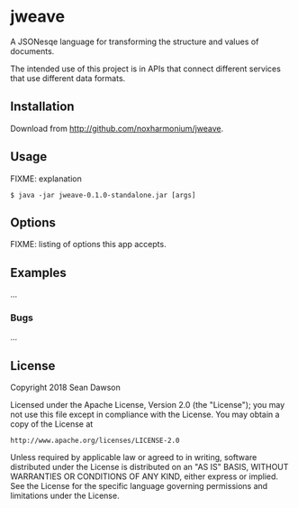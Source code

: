 # jweave

A JSONesqe language for transforming 
the structure and values of documents.

The intended use of this project 
is in APIs that connect different services
that use different data formats.

## Installation

Download from http://github.com/noxharmonium/jweave.

## Usage

FIXME: explanation

    $ java -jar jweave-0.1.0-standalone.jar [args]

## Options

FIXME: listing of options this app accepts.

## Examples

...

### Bugs

...


## License

Copyright 2018 Sean Dawson

Licensed under the Apache License, Version 2.0 (the "License");
you may not use this file except in compliance with the License.
You may obtain a copy of the License at

    http://www.apache.org/licenses/LICENSE-2.0

Unless required by applicable law or agreed to in writing, software
distributed under the License is distributed on an "AS IS" BASIS,
WITHOUT WARRANTIES OR CONDITIONS OF ANY KIND, either express or implied.
See the License for the specific language governing permissions and
limitations under the License.